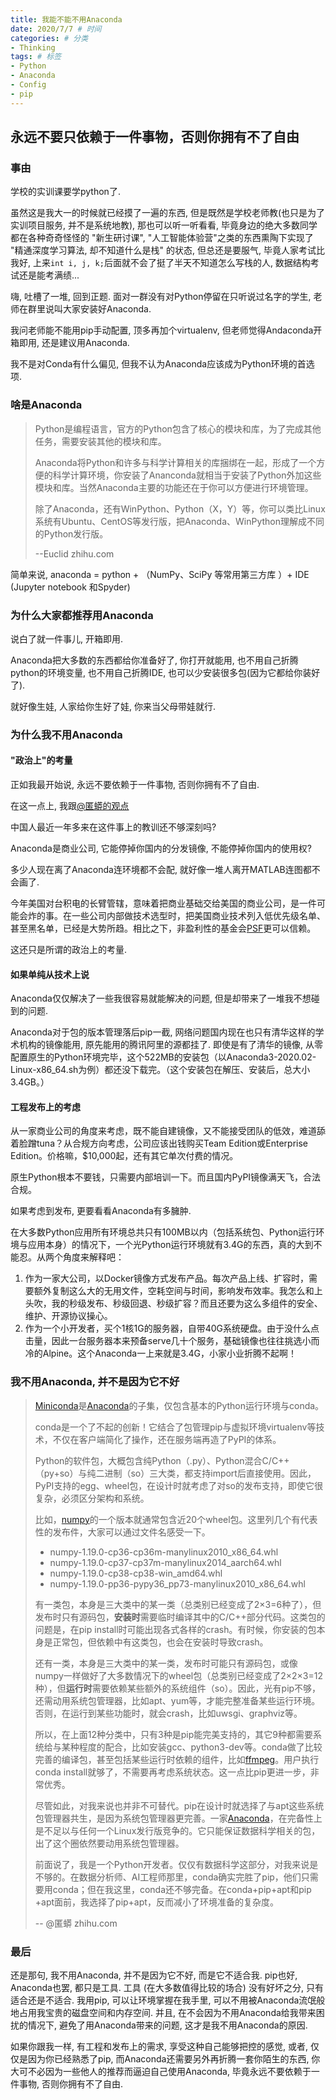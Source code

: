 ```yaml
---
title: 我能不能不用Anaconda
date: 2020/7/7 # 时间
categories: # 分类
- Thinking
tags: # 标签
- Python
- Anaconda
- Config
- pip
---
```

## 永远不要只依赖于一件事物，否则你拥有不了自由


<!--more-->
### 事由

学校的实训课要学python了. 

虽然这是我大一的时候就已经摸了一遍的东西, 但是既然是学校老师教(也只是为了实训项目服务, 并不是系统地教), 那也可以听一听看看, 毕竟身边的绝大多数同学都在各种奇奇怪怪的 "新生研讨课", "人工智能体验营"之类的东西熏陶下实现了 "精通深度学习算法, 却不知道什么是栈" 的状态, 但总还是要服气, 毕竟人家考试比我好, 上来`int i, j, k;`后面就不会了挺了半天不知道怎么写栈的人, 数据结构考试还是能考满绩...

嗨, 吐槽了一堆, 回到正题. 面对一群没有对Python停留在只听说过名字的学生, 老师在群里说叫大家安装好Anaconda. 

我问老师能不能用pip手动配置, 顶多再加个virtualenv, 但老师觉得Andaconda开箱即用, 还是建议用Anaconda. 

我不是对Conda有什么偏见, 但我不认为Anaconda应该成为Python环境的首选项. 

### 啥是Anaconda

> Python是编程语言，官方的Python包含了核心的模块和库，为了完成其他任务，需要安装其他的模块和库。
>
> Anaconda将Python和许多与科学计算相关的库捆绑在一起，形成了一个方便的科学计算环境，你安装了Ananconda就相当于安装了Python外加这些模块和库。当然Anaconda主要的功能还在于你可以方便进行环境管理。
>
> 除了Anaconda，还有WinPython、Python（X，Y）等，你可以类比Linux系统有Ubuntu、CentOS等发行版，把Anaconda、WinPython理解成不同的Python发行版。
>
> --Euclid zhihu.com

简单来说, anaconda = python + （NumPy、SciPy 等常用第三方库 ）+  IDE (Jupyter notebook 和Spyder)

### 为什么大家都推荐用Anaconda

说白了就一件事儿, 开箱即用. 

Anaconda把大多数的东西都给你准备好了, 你打开就能用, 也不用自己折腾python的环境变量, 也不用自己折腾IDE, 也可以少安装很多包(因为它都给你装好了). 

就好像生娃, 人家给你生好了娃, 你来当父母带娃就行. 

### 为什么我不用Anaconda

#### "政治上"的考量

正如我最开始说, 永远不要依赖于一件事物, 否则你拥有不了自由. 

在这一点上, 我跟[@匿蟒的观点](https://www.zhihu.com/question/404402864/answer/1312881774)

中国人最近一年多来在这件事上的教训还不够深刻吗?

Anaconda是商业公司, 它能停掉你国内的分发镜像, 不能停掉你国内的使用权?

多少人现在离了Anaconda连环境都不会配, 就好像一堆人离开MATLAB连图都不会画了. 

今年美国对台积电的长臂管辖，意味着把商业基础交给美国的商业公司，是一件可能会炸的事。在一些公司内部做技术选型时，把美国商业技术列入低优先级名单、甚至黑名单，已经是大势所趋。相比之下，非盈利性的基金会[PSF](https://link.zhihu.com/?target=https%3A//www.python.org/psf-landing/)更可以信赖。

这还只是所谓的政治上的考量. 

#### 如果单纯从技术上说

Anaconda仅仅解决了一些我很容易就能解决的问题, 但是却带来了一堆我不想碰到的问题. 

Anaconda对于包的版本管理落后pip一截, 网络问题国内现在也只有清华这样的学术机构的镜像能用, 原先能用的腾讯阿里的源都挂了. 即使是有了清华的镜像, 从零配置原生的Python环境完毕，这个522MB的安装包（以Anaconda3-2020.02-Linux-x86_64.sh为例）都还没下载完。（这个安装包在解压、安装后，总大小3.4GB。）



#### 工程发布上的考虑

从一家商业公司的角度来考虑，既不能自建镜像，又不能接受团队的低效，难道舔着脸蹭tuna？从合规方向考虑，公司应该出钱购买Team Edition或Enterprise Edition。价格嘛，$10,000起，还有其它单次付费的情况。

原生Python根本不要钱，只需要内部培训一下。而且国内PyPI镜像满天飞，合法合规。

如果考虑到发布, 更要看看Anaconda有多臃肿. 

在大多数Python应用所有环境总共只有100MB以内（包括系统包、Python运行环境与应用本身）的情况下，一个光Python运行环境就有3.4G的东西，真的大到不能忍。从两个角度来解释吧：

1. 作为一家大公司，以Docker镜像方式发布产品。每次产品上线、扩容时，需要额外复制这么大的无用文件，空耗空间与时间，影响发布效率。我怎么和上头吹，我的秒级发布、秒级回退、秒级扩容？而且还要为这么多组件的安全、维护、开源协议操心。
2. 作为一个小开发者，买个1核1G的服务器，自带40G系统硬盘。由于没什么点击量，因此一台服务器本来预备serve几十个服务，基础镜像也往往挑选小而冷的Alpine。这个Anaconda一上来就是3.4G，小家小业折腾不起啊！

### 我不用Anaconda, 并不是因为它不好

> [Miniconda](https://link.zhihu.com/?target=https%3A//docs.conda.io/en/latest/miniconda.html)是[Anaconda](https://link.zhihu.com/?target=https%3A//www.anaconda.com/)的子集，仅包含基本的Python运行环境与conda。
>
> conda是一个了不起的创新！它结合了包管理pip与虚拟环境virtualenv等技术，不仅在客户端简化了操作，还在服务端再造了PyPI的体系。
>
> Python的软件包，大概包含纯Python（.py）、Python混合C/C++（py+so）与纯二进制（so）三大类，都支持import后直接使用。因此，PyPI支持的egg、wheel包，在设计时就考虑了对so的发布支持，即使它很复杂，必须区分架构和系统。
>
> 比如，[numpy](https://link.zhihu.com/?target=https%3A//pypi.org/project/numpy/%23files)的一个版本就通常包含近20个wheel包。这里列几个有代表性的发布件，大家可以通过文件名感受一下。
>
> - numpy-1.19.0-cp36-cp36m-manylinux2010_x86_64.whl
> - numpy-1.19.0-cp37-cp37m-manylinux2014_aarch64.whl
> - numpy-1.19.0-cp38-cp38-win_amd64.whl
> - numpy-1.19.0-pp36-pypy36_pp73-manylinux2010_x86_64.whl
>
> 有一类包，本身是三大类中的某一类（总类别已经变成了2×3=6种了），但发布时只有源码包，**安装时**需要临时编译其中的C/C++部分代码。这类包的问题是，在pip install时可能出现各式各样的crash。有时候，你安装的包本身是正常包，但依赖中有这类包，也会在安装时导致crash。
>
> 还有一类，本身是三大类中的某一类，发布时可能只有源码包，或像numpy一样做好了大多数情况下的wheel包（总类别已经变成了2×2×3=12种），但**运行时**需要依赖某些额外的系统组件（so）。因此，光有pip不够，还需动用系统包管理器，比如apt、yum等，才能完整准备某些运行环境。否则，在运行到某些功能时，就会crash，比如uwsgi、graphviz等。
>
> 所以，在上面12种分类中，只有3种是pip能完美支持的，其它9种都需要系统给与某种程度的配合，比如安装gcc、python3-dev等。conda做了比较完善的编译包，甚至包括某些运行时依赖的组件，比如[ffmpeg](https://link.zhihu.com/?target=https%3A//anaconda.org/conda-forge/ffmpeg)。用户执行conda install就够了，不需要再考虑系统状态。这一点比pip更进一步，非常优秀。
>
> 尽管如此，对我来说也并非不可替代。pip在设计时就选择了与apt这些系统包管理器共生，是因为系统包管理器更完善。一家[Anaconda](https://link.zhihu.com/?target=https%3A//www.anaconda.com/)，在完备性上是不足以与任何一个Linux发行版竞争的。它只能保证数据科学相关的包，出了这个圈依然要动用系统包管理器。
>
> 前面说了，我是一个Python开发者。仅仅有数据科学这部分，对我来说是不够的。在数据分析师、AI工程师那里，conda确实完胜了pip，他们只需要用conda；但在我这里，conda还不够完备。在conda+pip+apt和pip +apt面前，我选择了pip+apt，反而减小了环境准备的复杂度。
>
> -- @匿蟒 zhihu.com

### 最后

还是那句, 我不用Anaconda, 并不是因为它不好, 而是它不适合我. pip也好, Anaconda也罢, 都只是工具. 工具 (在大多数值得比较的场合) 没有好坏之分, 只有适合还是不适合. 我用pip, 可以让环境掌握在我手里, 可以不用被Anaconda流氓般地占用我宝贵的磁盘空间和内存空间. 并且, 在不会因为不用Anaconda给我带来困扰的情况下, 避免了用Anaconda带来的问题, 这才是我不用Anaconda的原因. 

如果你跟我一样, 有工程和发布上的需求, 享受这种自己能够把控的感觉, 或者, 仅仅是因为你已经熟悉了pip, 而Anaconda还需要另外再折腾一套你陌生的东西, 你大可不必因为一些他人的推荐而逼迫自己使用Anaconda, 毕竟永远不要依赖于一件事物, 否则你拥有不了自由. 
